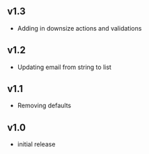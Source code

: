 v1.3
----
- Adding in downsize actions and validations

v1.2
----
- Updating email from string to list

v1.1
----
- Removing defaults

v1.0
-----
- initial release

